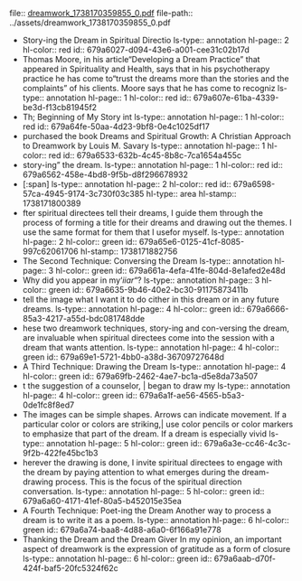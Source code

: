 file:: [dreamwork_1738170359855_0.pdf](../assets/dreamwork_1738170359855_0.pdf)
file-path:: ../assets/dreamwork_1738170359855_0.pdf

- Story-ing the Dream in Spiritual Directio
  ls-type:: annotation
  hl-page:: 2
  hl-color:: red
  id:: 679a6027-d094-43e6-a001-cee31c02b17d
- Thomas Moore, in his article“Developing a Dream Practice” that appeared in Spirituality and Health, says that in his psychotherapy practice he has come to“trust the dreams more than the stories and the complaints” of his clients. Moore says that he has come to recogniz
  ls-type:: annotation
  hl-page:: 1
  hl-color:: red
  id:: 679a607e-61ba-4339-be3d-f13cb81945f2
- Th; Beginning of My Story int
  ls-type:: annotation
  hl-page:: 1
  hl-color:: red
  id:: 679a64fe-50aa-4d23-9bf8-0e4c1025df17
- purchased the book Dreams and Spiritual Growth: A Christian Approach to Dreamwork by Louis M. Savary
  ls-type:: annotation
  hl-page:: 1
  hl-color:: red
  id:: 679a6533-632b-4c45-8b8c-7ca1654a455c
- story-ing” the dream.
  ls-type:: annotation
  hl-page:: 1
  hl-color:: red
  id:: 679a6562-458e-4bd8-9f5b-d8f296678932
- [:span]
  ls-type:: annotation
  hl-page:: 2
  hl-color:: red
  id:: 679a6598-57ca-4945-9174-3c730f03c385
  hl-type:: area
  hl-stamp:: 1738171800389
- fter spiritual directees tell their dreams, I guide them through the process of forming a title for their dreams and drawing out the themes. I use the same format for them that I usefor myself.
  ls-type:: annotation
  hl-page:: 2
  hl-color:: green
  id:: 679a65e6-0125-41cf-8085-997c62061706
  hl-stamp:: 1738171882756
- The Second Technique: Conversing the Dream
  ls-type:: annotation
  hl-page:: 3
  hl-color:: green
  id:: 679a661a-4efa-41fe-804d-8e1afed2e48d
- Why did you appear in my‘_iiar_“?
  ls-type:: annotation
  hl-page:: 3
  hl-color:: green
  id:: 679a6635-9b46-40e2-bc30-91175873411b
- tell the image what I want it to do cither in this dream or in any future dreams.
  ls-type:: annotation
  hl-page:: 4
  hl-color:: green
  id:: 679a6666-85a3-4217-a55d-bdc081748dde
- hese two dreamwork techniques, story-ing and con-versing the dream, are invaluable when spiritual directees come into the session with a dream that wants attention.
  ls-type:: annotation
  hl-page:: 4
  hl-color:: green
  id:: 679a69e1-5721-4bb0-a38d-36709727648d
- A Third Technique: Drawing the Dream
  ls-type:: annotation
  hl-page:: 4
  hl-color:: green
  id:: 679a69fb-2462-4ae7-bc1a-d5e8da73a507
- t the suggestion of a counselor, | began to draw my
  ls-type:: annotation
  hl-page:: 4
  hl-color:: green
  id:: 679a6a1f-ae56-4565-b5a3-0de1fc8f8ed7
- The images can be simple shapes. Arrows can indicate movement. If a particular color or colors are striking,| use color pencils or color markers to emphasize that part of the dream. If a dream is especially vivid
  ls-type:: annotation
  hl-page:: 5
  hl-color:: green
  id:: 679a6a3e-cc46-4c3c-9f2b-422fe45bc1b3
- herever the drawing is done, I invite spiritual directees to engage with the dream by paying attention to what emerges during the dream-drawing process. This is the focus of the spiritual direction conversation.
  ls-type:: annotation
  hl-page:: 5
  hl-color:: green
  id:: 679a6a60-4171-41ef-80a5-b452015e35ea
- A Fourth Technique: Poet-ing the Dream Another way to process a dream is to write it as a poem.
  ls-type:: annotation
  hl-page:: 6
  hl-color:: green
  id:: 679a6a74-baa8-4d88-a6a0-6f166a91e778
- Thanking the Dream and the Dream Giver In my opinion, an important aspect of dreamwork is the expression of gratitude as a form of closure
  ls-type:: annotation
  hl-page:: 6
  hl-color:: green
  id:: 679a6aab-d70f-424f-baf5-20fc5324f62c